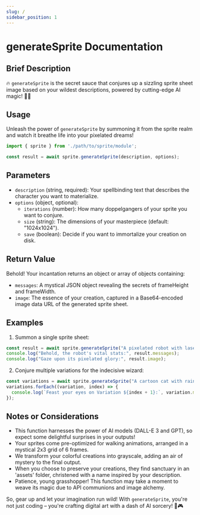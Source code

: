 ```yaml
---
slug: /
sidebar_position: 1
---
```

# generateSprite Documentation

## Brief Description
🔥 `generateSprite` is the secret sauce that conjures up a sizzling sprite sheet image based on your wildest descriptions, powered by cutting-edge AI magic! 🎨✨

## Usage
Unleash the power of `generateSprite` by summoning it from the sprite realm and watch it breathe life into your pixelated dreams!

```javascript
import { sprite } from './path/to/sprite/module';

const result = await sprite.generateSprite(description, options);
```

## Parameters
- `description` (string, required): Your spellbinding text that describes the character you want to materialize.
- `options` (object, optional):
  - `iterations` (number): How many doppelgangers of your sprite you want to conjure.
  - `size` (string): The dimensions of your masterpiece (default: "1024x1024").
  - `save` (boolean): Decide if you want to immortalize your creation on disk.

## Return Value
Behold! Your incantation returns an object or array of objects containing:
- `messages`: A mystical JSON object revealing the secrets of frameHeight and frameWidth.
- `image`: The essence of your creation, captured in a Base64-encoded image data URL of the generated sprite sheet.

## Examples

1. Summon a single sprite sheet:
```javascript
const result = await sprite.generateSprite("A pixelated robot with laser eyes and rocket boots");
console.log("Behold, the robot's vital stats:", result.messages);
console.log("Gaze upon its pixelated glory:", result.image);
```

2. Conjure multiple variations for the indecisive wizard:
```javascript
const variations = await sprite.generateSprite("A cartoon cat with rainbow fur and a unicorn horn", { iterations: 3 });
variations.forEach((variation, index) => {
  console.log(`Feast your eyes on Variation ${index + 1}:`, variation.messages);
});
```

## Notes or Considerations
- This function harnesses the power of AI models (DALL-E 3 and GPT), so expect some delightful surprises in your outputs!
- Your sprites come pre-optimized for walking animations, arranged in a mystical 2x3 grid of 6 frames.
- We transform your colorful creations into grayscale, adding an air of mystery to the final output.
- When you choose to preserve your creations, they find sanctuary in an 'assets' folder, christened with a name inspired by your description.
- Patience, young grasshopper! This function may take a moment to weave its magic due to API communions and image alchemy.

So, gear up and let your imagination run wild! With `generateSprite`, you're not just coding – you're crafting digital art with a dash of AI sorcery! 🚀🎮
